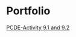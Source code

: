 # Portfolio
<a href="https://hengelaura.github.io/PCDE-Activity-9.1/"> PCDE-Activity 9.1 and 9.2 </a>

